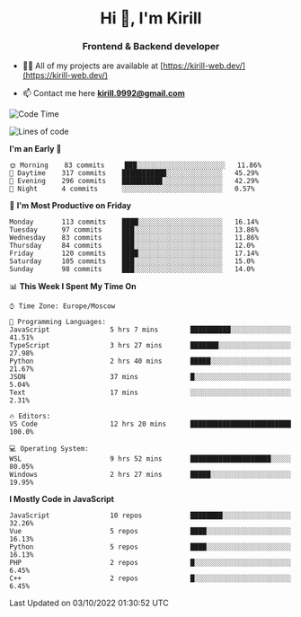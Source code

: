 <h1 align="center">Hi 👋, I'm Kirill</h1>
<h3 align="center">Frontend & Backend developer</h3>

- 👨‍💻 All of my projects are available at [https://kirill-web.dev/](https://kirill-web.dev/)

- 📫 Contact me here **kirill.9992@gmail.com**











<!--START_SECTION:waka-->
![Code Time](http://img.shields.io/badge/Code%20Time-1%2C138%20hrs%2057%20mins-blue)

![Lines of code](https://img.shields.io/badge/From%20Hello%20World%20I%27ve%20Written-526%20Thousand%20lines%20of%20code-blue)

**I'm an Early 🐤** 

```text
🌞 Morning    83 commits     ███░░░░░░░░░░░░░░░░░░░░░░   11.86% 
🌆 Daytime    317 commits    ███████████░░░░░░░░░░░░░░   45.29% 
🌃 Evening    296 commits    ██████████░░░░░░░░░░░░░░░   42.29% 
🌙 Night      4 commits      ░░░░░░░░░░░░░░░░░░░░░░░░░   0.57%

```
📅 **I'm Most Productive on Friday** 

```text
Monday       113 commits    ████░░░░░░░░░░░░░░░░░░░░░   16.14% 
Tuesday      97 commits     ███░░░░░░░░░░░░░░░░░░░░░░   13.86% 
Wednesday    83 commits     ███░░░░░░░░░░░░░░░░░░░░░░   11.86% 
Thursday     84 commits     ███░░░░░░░░░░░░░░░░░░░░░░   12.0% 
Friday       120 commits    ████░░░░░░░░░░░░░░░░░░░░░   17.14% 
Saturday     105 commits    ███░░░░░░░░░░░░░░░░░░░░░░   15.0% 
Sunday       98 commits     ███░░░░░░░░░░░░░░░░░░░░░░   14.0%

```


📊 **This Week I Spent My Time On** 

```text
⌚︎ Time Zone: Europe/Moscow

💬 Programming Languages: 
JavaScript               5 hrs 7 mins        ██████████░░░░░░░░░░░░░░░   41.51% 
TypeScript               3 hrs 27 mins       ███████░░░░░░░░░░░░░░░░░░   27.98% 
Python                   2 hrs 40 mins       █████░░░░░░░░░░░░░░░░░░░░   21.67% 
JSON                     37 mins             █░░░░░░░░░░░░░░░░░░░░░░░░   5.04% 
Text                     17 mins             ░░░░░░░░░░░░░░░░░░░░░░░░░   2.31%

🔥 Editors: 
VS Code                  12 hrs 20 mins      █████████████████████████   100.0%

💻 Operating System: 
WSL                      9 hrs 52 mins       ████████████████████░░░░░   80.05% 
Windows                  2 hrs 27 mins       █████░░░░░░░░░░░░░░░░░░░░   19.95%

```

**I Mostly Code in JavaScript** 

```text
JavaScript               10 repos            ████████░░░░░░░░░░░░░░░░░   32.26% 
Vue                      5 repos             ████░░░░░░░░░░░░░░░░░░░░░   16.13% 
Python                   5 repos             ████░░░░░░░░░░░░░░░░░░░░░   16.13% 
PHP                      2 repos             █░░░░░░░░░░░░░░░░░░░░░░░░   6.45% 
C++                      2 repos             █░░░░░░░░░░░░░░░░░░░░░░░░   6.45%

```



 Last Updated on 03/10/2022 01:30:52 UTC
<!--END_SECTION:waka-->
